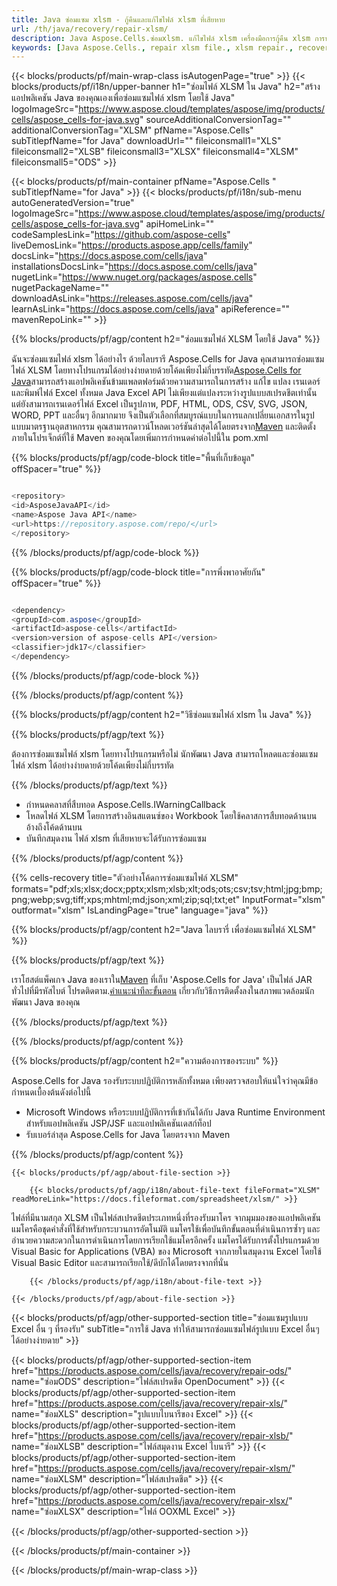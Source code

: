 ```yaml
---
title: Java ซ่อมแซม xlsm - กู้คืนและแก้ไขไฟล์ xlsm ที่เสียหาย
url: /th/java/recovery/repair-xlsm/ 
description: Java Aspose.Cells.ซ่อมxlsm. แก้ไขไฟล์ xlsm เครื่องมือการกู้คืน xlsm การทุจริต xlsm กู้คืนข้อมูล xlsm การกู้คืนไฟล์ xlsm กู้คืนไฟล์ xlsm ที่เสียหาย
keywords: [Java Aspose.Cells., repair xlsm file., xlsm repair., recover corrupted xlsm file., repair corrupted xlsm., recover xlsm., fix xlsm file., xlsm corruption., restore xlsm data., xlsm file recovery., recover corrupted xlsm file.]
---
```

{{< blocks/products/pf/main-wrap-class isAutogenPage="true" >}}
{{< blocks/products/pf/i18n/upper-banner h1="ซ่อมไฟล์ XLSM ใน Java" h2="สร้างแอปพลิเคชัน Java ของคุณเองเพื่อซ่อมแซมไฟล์ xlsm โดยใช้ Java" logoImageSrc="https://www.aspose.cloud/templates/aspose/img/products/cells/aspose_cells-for-java.svg" sourceAdditionalConversionTag="" additionalConversionTag="XLSM" pfName="Aspose.Cells" subTitlepfName="for Java" downloadUrl="" fileiconsmall1="XLS" fileiconsmall2="XLSB" fileiconsmall3="XLSX" fileiconsmall4="XLSM" fileiconsmall5="ODS" >}}

{{< blocks/products/pf/main-container pfName="Aspose.Cells " subTitlepfName="for Java" >}}
{{< blocks/products/pf/i18n/sub-menu autoGeneratedVersion="true" logoImageSrc="https://www.aspose.cloud/templates/aspose/img/products/cells/aspose_cells-for-java.svg" apiHomeLink="" codeSamplesLink="https://github.com/aspose-cells" liveDemosLink="https://products.aspose.app/cells/family" docsLink="https://docs.aspose.com/cells/java" installationsDocsLink="https://docs.aspose.com/cells/java" nugetLink="https://www.nuget.org/packages/aspose.cells" nugetPackageName="" downloadAsLink="https://releases.aspose.com/cells/java" learnAsLink="https://docs.aspose.com/cells/java" apiReference="" mavenRepoLink="" >}}

{{% blocks/products/pf/agp/content h2="ซ่อมแซมไฟล์ XLSM โดยใช้ Java" %}}

 ฉันจะซ่อมแซมไฟล์ xlsm ได้อย่างไร ด้วยไลบรารี Aspose.Cells for Java คุณสามารถซ่อมแซมไฟล์ XLSM โดยทางโปรแกรมได้อย่างง่ายดายด้วยโค้ดเพียงไม่กี่บรรทัด[Aspose.Cells for Java](https://products.aspose.com/cells/java)สามารถสร้างแอปพลิเคชันข้ามแพลตฟอร์มด้วยความสามารถในการสร้าง แก้ไข แปลง เรนเดอร์ และพิมพ์ไฟล์ Excel ทั้งหมด Java Excel API ไม่เพียงแต่แปลงระหว่างรูปแบบสเปรดชีตเท่านั้น แต่ยังสามารถเรนเดอร์ไฟล์ Excel เป็นรูปภาพ, PDF, HTML, ODS, CSV, SVG, JSON, WORD, PPT และอื่นๆ อีกมากมาย จึงเป็นตัวเลือกที่สมบูรณ์แบบในการแลกเปลี่ยนเอกสารในรูปแบบมาตรฐานอุตสาหกรรม คุณสามารถดาวน์โหลดเวอร์ชันล่าสุดได้โดยตรงจาก[Maven](https://repository.aspose.com/webapp/#/artifacts/browse/tree/General/repo/com/aspose/aspose-cells) และติดตั้งภายในโปรเจ็กต์ที่ใช้ Maven ของคุณโดยเพิ่มการกำหนดค่าต่อไปนี้ใน pom.xml

{{% blocks/products/pf/agp/code-block title="พื้นที่เก็บข้อมูล" offSpacer="true" %}}

```cs

<repository>
<id>AsposeJavaAPI</id>
<name>Aspose Java API</name>
<url>https://repository.aspose.com/repo/</url>
</repository>

```

{{% /blocks/products/pf/agp/code-block %}}

{{% blocks/products/pf/agp/code-block title="การพึ่งพาอาศัยกัน" offSpacer="true" %}}

```cs

<dependency>
<groupId>com.aspose</groupId>
<artifactId>aspose-cells</artifactId>
<version>version of aspose-cells API</version>
<classifier>jdk17</classifier>
</dependency>

```

{{% /blocks/products/pf/agp/code-block %}}

{{% /blocks/products/pf/agp/content %}}


{{% blocks/products/pf/agp/content h2="วิธีซ่อมแซมไฟล์ xlsm ใน Java" %}}

{{% blocks/products/pf/agp/text %}}

ต้องการซ่อมแซมไฟล์ xlsm โดยทางโปรแกรมหรือไม่ นักพัฒนา Java สามารถโหลดและซ่อมแซมไฟล์ xlsm ได้อย่างง่ายดายด้วยโค้ดเพียงไม่กี่บรรทัด

{{% /blocks/products/pf/agp/text %}}

+ กำหนดคลาสที่สืบทอด Aspose.Cells.IWarningCallback
+ โหลดไฟล์ XLSM โดยการสร้างอินสแตนซ์ของ Workbook โดยใช้คลาสการสืบทอดด้านบนอ้างถึงโค้ดด้านบน
+ บันทึกสมุดงาน ไฟล์ xlsm ที่เสียหายจะได้รับการซ่อมแซม

{{% /blocks/products/pf/agp/content %}}

{{% cells-recovery title="ตัวอย่างโค้ดการซ่อมแซมไฟล์ XLSM" formats="pdf;xls;xlsx;docx;pptx;xlsm;xlsb;xlt;ods;ots;csv;tsv;html;jpg;bmp;png;webp;svg;tiff;xps;mhtml;md;json;xml;zip;sql;txt;et" InputFormat="xlsm" outformat="xlsm" IsLandingPage="true" language="java" %}}    
    
{{% blocks/products/pf/agp/content h2="Java ไลบรารี่ เพื่อซ่อมแซมไฟล์ XLSM" %}}

{{% blocks/products/pf/agp/text %}}

 เราโฮสต์แพ็คเกจ Java ของเราใน[Maven](https://repository.aspose.com/webapp/#/artifacts/browse/tree/General/repo/com/aspose/aspose-cells) ที่เก็บ 'Aspose.Cells for Java' เป็นไฟล์ JAR ทั่วไปที่มีรหัสไบต์ โปรดติดตาม.[คำแนะนำทีละขั้นตอน](https://docs.aspose.com/cells/java/installation/) เกี่ยวกับวิธีการติดตั้งลงในสภาพแวดล้อมนักพัฒนา Java ของคุณ

{{% /blocks/products/pf/agp/text %}}

{{% /blocks/products/pf/agp/content %}}

{{% blocks/products/pf/agp/content h2="ความต้องการของระบบ" %}}

 Aspose.Cells for Java รองรับระบบปฏิบัติการหลักทั้งหมด เพียงตรวจสอบให้แน่ใจว่าคุณมีข้อกำหนดเบื้องต้นดังต่อไปนี้
 
- Microsoft Windows หรือระบบปฏิบัติการที่เข้ากันได้กับ Java Runtime Environment สำหรับแอปพลิเคชัน JSP/JSF และแอปพลิเคชันเดสก์ท็อป
- รับเบอร์ล่าสุด Aspose.Cells for Java โดยตรงจาก Maven


{{% /blocks/products/pf/agp/content %}}

<!-- aboutfile Starts -->

    {{< blocks/products/pf/agp/about-file-section >}}

        {{< blocks/products/pf/agp/i18n/about-file-text fileFormat="XLSM" readMoreLink="https://docs.fileformat.com/spreadsheet/xlsm/" >}}
ไฟล์ที่มีนามสกุล XLSM เป็นไฟล์สเปรดชีตประเภทหนึ่งที่รองรับมาโคร จากมุมมองของแอปพลิเคชัน แมโครคือชุดคำสั่งที่ใช้สำหรับกระบวนการอัตโนมัติ แมโครใช้เพื่อบันทึกขั้นตอนที่ดำเนินการซ้ำๆ และอำนวยความสะดวกในการดำเนินการโดยการเรียกใช้แมโครอีกครั้ง แมโครได้รับการตั้งโปรแกรมด้วย Visual Basic for Applications (VBA) ของ Microsoft จากภายในสมุดงาน Excel โดยใช้ Visual Basic Editor และสามารถเรียกใช้/ดีบักได้โดยตรงจากที่นั่น

        {{< /blocks/products/pf/agp/i18n/about-file-text >}}

    {{< /blocks/products/pf/agp/about-file-section >}}

<!-- aboutfile Ends -->

{{< blocks/products/pf/agp/other-supported-section title="ซ่อมแซมรูปแบบ Excel อื่น ๆ ที่รองรับ" subTitle="การใช้ Java ทำให้สามารถซ่อมแซมไฟล์รูปแบบ Excel อื่นๆ ได้อย่างง่ายดาย" >}}

{{< blocks/products/pf/agp/other-supported-section-item href="https://products.aspose.com/cells/java/recovery/repair-ods/" name="ซ่อมODS" description="ไฟล์สเปรดชีต OpenDocument" >}}
{{< blocks/products/pf/agp/other-supported-section-item href="https://products.aspose.com/cells/java/recovery/repair-xls/" name="ซ่อมXLS" description="รูปแบบไบนารีของ Excel" >}}
{{< blocks/products/pf/agp/other-supported-section-item href="https://products.aspose.com/cells/java/recovery/repair-xlsb/" name="ซ่อมXLSB" description="ไฟล์สมุดงาน Excel ไบนารี" >}}
{{< blocks/products/pf/agp/other-supported-section-item href="https://products.aspose.com/cells/java/recovery/repair-xlsm/" name="ซ่อมXLSM" description="ไฟล์สเปรดชีต" >}}
{{< blocks/products/pf/agp/other-supported-section-item href="https://products.aspose.com/cells/java/recovery/repair-xlsx/" name="ซ่อมXLSX" description="ไฟล์ OOXML Excel" >}}

{{< /blocks/products/pf/agp/other-supported-section >}}

{{< /blocks/products/pf/main-container >}}
    
{{< /blocks/products/pf/main-wrap-class >}}
